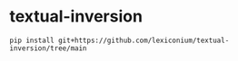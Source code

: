 # textual-inversion


```shell
pip install git+https://github.com/lexiconium/textual-inversion/tree/main
```
